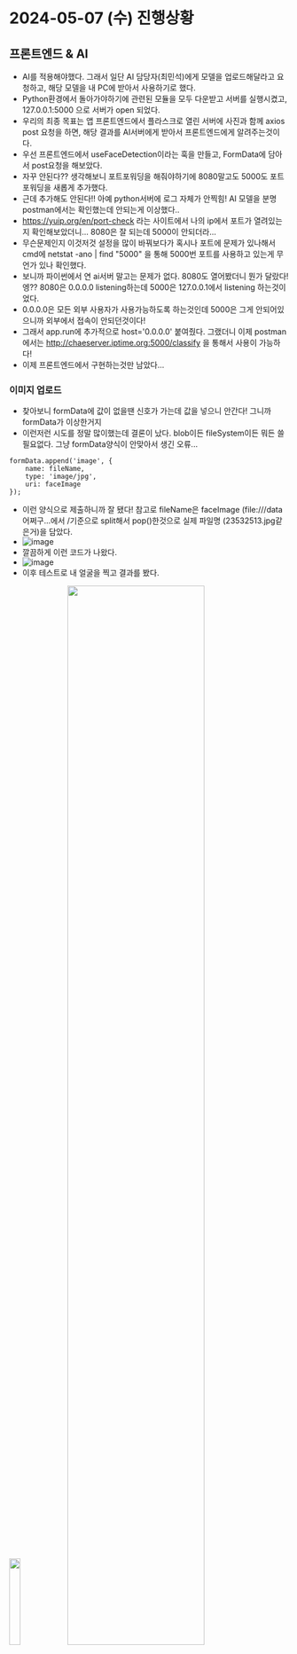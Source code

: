 # 2024-05-07 (수) 진행상황
## 프론트엔드 & AI
- AI를 적용해야했다. 그래서 일단 AI 담당자(최민석)에게 모델을 업로드해달라고 요청하고, 해당 모델을 내 PC에 받아서 사용하기로 했다.
- Python환경에서 돌아가야하기에 관련된 모듈을 모두 다운받고 서버를 실행시켰고, 127.0.0.1:5000 으로 서버가 open 되었다.
- 우리의 최종 목표는 앱 프론트엔드에서 플라스크로 열린 서버에 사진과 함께 axios post 요청을 하면, 해당 결과를 AI서버에게 받아서 프론트엔드에게 알려주는것이다.
- 우선 프론트엔드에서 useFaceDetection이라는 훅을 만들고, FormData에 담아서 post요청을 해보았다.
- 자꾸 안된다?? 생각해보니 포트포워딩을 해줘야하기에 8080말고도 5000도 포트포워딩을 새롭게 추가했다.
- 근데 추가해도 안된다!! 아예 python서버에 로그 자체가 안찍힘! AI 모델을 분명 postman에서는 확인했는데 안되는게 이상했다..
- https://yuip.org/en/port-check 라는 사이트에서 나의 ip에서 포트가 열려있는지 확인해보았더니... 8080은 잘 되는데 5000이 안되더라...
- 무슨문제인지 이것저것 설정을 많이 바꿔보다가 혹시나 포트에 문제가 있나해서 cmd에 netstat -ano | find "5000" 을 통해 5000번 포트를 사용하고 있는게 무언가 있나 확인했다.
- 보니까 파이썬에서 연 ai서버 말고는 문제가 없다. 8080도 열어봤더니 뭔가 달랐다! 엥?? 8080은 0.0.0.0 listening하는데 5000은 127.0.0.1에서 listening 하는것이었다.
- 0.0.0.0은 모든 외부 사용자가 사용가능하도록 하는것인데 5000은 그게 안되어있으니까 외부에서 접속이 안되던것이다!
- 그래서 app.run에 추가적으로 host='0.0.0.0' 붙여줬다. 그랬더니 이제 postman에서는 http://chaeserver.iptime.org:5000/classify 을 통해서 사용이 가능하다!
- 이제 프론트엔드에서 구현하는것만 남았다... 

### 이미지 업로드
- 찾아보니 formData에 값이 없을땐 신호가 가는데 값을 넣으니 안간다! 그니까 formData가 이상한거지
- 이런저런 시도를 정말 많이했는데 결론이 났다. blob이든 fileSystem이든 뭐든 쓸 필요없다. 그냥 formData양식이 안맞아서 생긴 오류...
```
formData.append('image', {
    name: fileName,
    type: 'image/jpg',
    uri: faceImage
});
```
- 이런 양식으로 제출하니까 잘 됐다! 참고로 fileName은 faceImage (file:///data어쩌구...에서 /기준으로 split해서 pop()한것으로 실제 파일명 (23532513.jpg같은거)을 담았다.
- ![image](https://github.com/ChaeDoll/TIL/assets/108540812/6da928fb-e4cc-4226-afeb-b7efc22e8dd5)
- 깔끔하게 이런 코드가 나왔다.
- ![image](https://github.com/ChaeDoll/TIL/assets/108540812/ff1dd562-ec21-4ef9-a51f-611b394b8238)
- 이후 테스트로 내 얼굴을 찍고 결과를 봤다.
<img src="https://github.com/ChaeDoll/TIL/assets/108540812/783c0d21-0b60-454e-ae8a-bef03dee1741" width="20%"/>
<img src="https://github.com/ChaeDoll/TIL/assets/108540812/3f8be2c2-58f4-4373-8a6b-b43eb7f3a993" width="70%"/>
